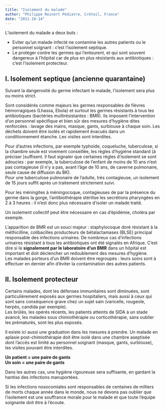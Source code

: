 ```yaml
---
title: "Isolement du malade"
author: "Philippe Reinert Pédiatre, Créteil, France"
date: "2011-10-14"
---
```


<div class="teaser"><p>L’isolement du malade a deux buts :</p>
<ul>
<li>Eviter qu’un malade infecté ne contamine les autres patients ou le personnel soignant : c’est l’isolement septique.</li>
<li>Le protéger contre les germes qui l’entourent, et qui sont souvent dangereux à l’hôpital car de plus en plus résistants aux antibiotiques : c’est l’isolement protecteur.</li>
</ul></div>

## I. Isolement septique (ancienne quarantaine)

Suivant la dangerosité du germe infectant le malade, l’isolement sera plus ou moins strict.

Sont considérés comme majeurs les germes responsables de fièvres hémorragiques (Lhassa, Ebola) et surtout les germes résistants à tous les antibiotiques (bactéries multirésistantes : BMR). Ils imposent l’intervention d’un personnel spécifique et bien sûr des mesures d’hygiène dites renforcées : lavage des mains, masque, gants, surblouse à chaque soin. Les déchets doivent être isolés et rapidement évacués dans un conditionnement étanche. Les visites sont interdites.

Pour d’autres infections, par exemple typhoide, coqueluche, tuberculose, si la chambre seule est vivement conseillée, les règles d’hygiène standard (à préciser )suffisent. Il faut signaler que certaines règles d’isolement se sont adoucies : par exemple, la tuberculose de l’enfant de moins de 10 ans n’est pas contagieuse (il n’y a pas, avant l’âge de 10 ans, de caverne pulmonaire, seule cause de diffusion du BK).  
Pour une tuberculose pulmonaire de l’adulte, très contagieuse, un isolement de 15 jours suffit après un traitement strictement suivi.

Pour les méningites à méningocoque, contagieuses de par la présence du germe dans la gorge, l’antibiothérapie stérilise les secrétions pharyngées en 2 à 3 heures : il n’est donc plus nécessaire d’isoler un malade traité.

Un isolement collectif peut être nécessaire en cas d’épidémie, choléra par exemple.

L’apparition de BMR est un souci majeur : staphylocoque doré résistant à la méthicilline, colibacilles producteurs de bétalactamases (BLSE) principal responsable des infections urinaires. De nombreux cas d’infections urinaires résistant à tous les antibiotiques ont été signalés en Afrique. C’est dire si le **signalement par le laboratoire d’un BMR** dans un hôpital est important et doit déclencher un redoublement des mesures d’hygiène.  
Les malades porteurs d’un BMR doivent être regroupés : leurs soins sont à effectuer en dernier afin d’éviter la contamination des autres patients.

## II. Isolement protecteur

Certains malades, dont les défenses immunitaires sont diminuées, sont particulièrement exposés aux germes hospitaliers, mais aussi à ceux qui sont sans conséquence grave chez un sujet sain (varicelle, rougeole, herpès, candida par exemple).  
Les brûlés, les opérés récents, les patients atteints de SIDA à un stade avancé, les malades sous chimiothérapie ou corticothérapie, sans oublier les prématurés, sont les plus exposés.

Il existe ici aussi une graduation dans les mesures à prendre. Un malade en aplasie post-chimiothérapie doit être isolé dans une chambre aseptisée dont l’accès est limité au personnel soignant (masque, gants, surblouse), les visites pouvant être interdites.

**Un patient = une paire de gants  
Un soin = une paire de gants**

Dans les autres cas, une hygiène rigoureuse sera suffisante, en gardant la hantise des infections manuportées.

Si les infections nosocomiales sont responsables de centaines de milliers  de morts chaque année dans le monde, nous ne devons pas oublier que l’isolement est une souffrance morale pour le malade et que toute l’équipe soignante doit être à l’écoute.
